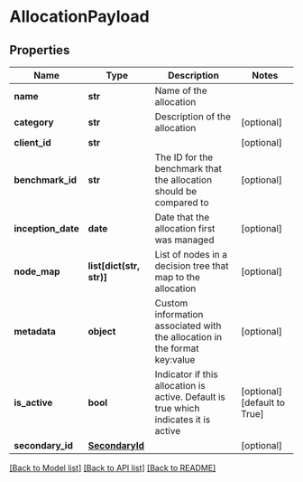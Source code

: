 # AllocationPayload

## Properties
Name | Type | Description | Notes
------------ | ------------- | ------------- | -------------
**name** | **str** | Name of the allocation | 
**category** | **str** | Description of the allocation | [optional] 
**client_id** | **str** |  | [optional] 
**benchmark_id** | **str** | The ID for the benchmark that the allocation should be compared to | [optional] 
**inception_date** | **date** | Date that the allocation first was managed | [optional] 
**node_map** | **list[dict(str, str)]** | List of nodes in a decision tree that map to the allocation | [optional] 
**metadata** | **object** | Custom information associated with the allocation in the format key:value | [optional] 
**is_active** | **bool** | Indicator if this allocation is active. Default is true which indicates it is active | [optional] [default to True]
**secondary_id** | [**SecondaryId**](SecondaryId.md) |  | [optional] 

[[Back to Model list]](../README.md#documentation-for-models) [[Back to API list]](../README.md#documentation-for-api-endpoints) [[Back to README]](../README.md)


